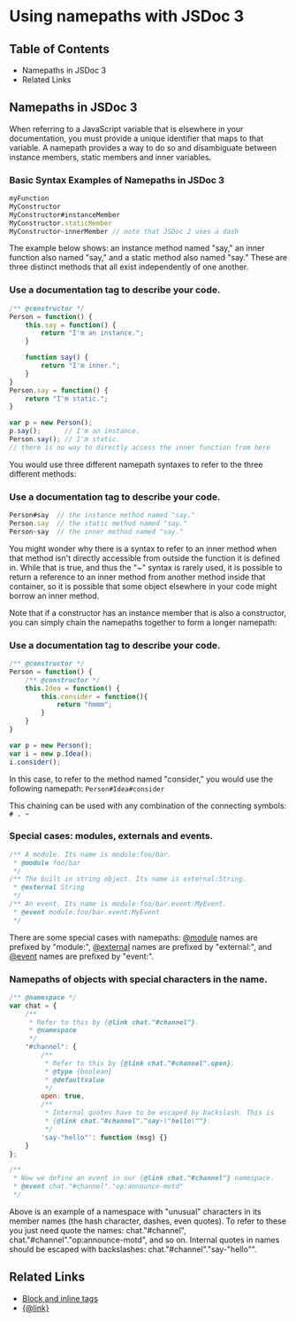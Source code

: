 # Using namepaths with JSDoc 3
## Table of Contents
- Namepaths in JSDoc 3
- Related Links

## Namepaths in JSDoc 3
When referring to a JavaScript variable that is elsewhere in your documentation, you must provide a unique identifier that maps to that variable. A namepath provides a way to do so and disambiguate between instance members, static members and inner variables.

### Basic Syntax Examples of Namepaths in JSDoc 3
```js
myFunction
MyConstructor
MyConstructor#instanceMember
MyConstructor.staticMember
MyConstructor~innerMember // note that JSDoc 2 uses a dash
```
The example below shows: an instance method named "say," an inner function also named "say," and a static method also named "say." These are three distinct methods that all exist independently of one another.

### Use a documentation tag to describe your code.
```js
/** @constructor */
Person = function() {
    this.say = function() {
        return "I'm an instance.";
    }

    function say() {
        return "I'm inner.";
    }
}
Person.say = function() {
    return "I'm static.";
}

var p = new Person();
p.say();      // I'm an instance.
Person.say(); // I'm static.
// there is no way to directly access the inner function from here
```
You would use three different namepath syntaxes to refer to the three different methods:

### Use a documentation tag to describe your code.
```js
Person#say  // the instance method named "say."
Person.say  // the static method named "say."
Person~say  // the inner method named "say."
```
You might wonder why there is a syntax to refer to an inner method when that method isn't directly accessible from outside the function it is defined in. While that is true, and thus the "~" syntax is rarely used, it is possible to return a reference to an inner method from another method inside that container, so it is possible that some object elsewhere in your code might borrow an inner method.

Note that if a constructor has an instance member that is also a constructor, you can simply chain the namepaths together to form a longer namepath:

### Use a documentation tag to describe your code.
```js
/** @constructor */
Person = function() {
    /** @constructor */
    this.Idea = function() {
        this.consider = function(){
            return "hmmm";
        }
    }
}

var p = new Person();
var i = new p.Idea();
i.consider();
```
In this case, to refer to the method named "consider," you would use the following namepath: `Person#Idea#consider`

This chaining can be used with any combination of the connecting symbols: `# . ~`

### Special cases: modules, externals and events.
```js
/** A module. Its name is module:foo/bar.
 * @module foo/bar
 */
/** The built in string object. Its name is external:String.
 * @external String
 */
/** An event. Its name is module:foo/bar.event:MyEvent.
 * @event module:foo/bar.event:MyEvent
 */
```
There are some special cases with namepaths: [@module](/@module) names are prefixed by "module:", [@external](/@external) names are prefixed by "external:", and [@event](/@event) names are prefixed by "event:".

### Namepaths of objects with special characters in the name.
```js
/** @namespace */
var chat = {
    /**
     * Refer to this by {@link chat."#channel"}.
     * @namespace
     */
    "#channel": {
        /**
         * Refer to this by {@link chat."#channel".open}.
         * @type {boolean}
         * @defaultvalue
         */
        open: true,
        /**
         * Internal quotes have to be escaped by backslash. This is
         * {@link chat."#channel"."say-\"hello\""}.
         */
        'say-"hello"': function (msg) {}
    }
};

/**
 * Now we define an event in our {@link chat."#channel"} namespace.
 * @event chat."#channel"."op:announce-motd"
 */
```
Above is an example of a namespace with "unusual" characters in its member names (the hash character, dashes, even quotes). To refer to these you just need quote the names: chat."#channel", chat."#channel"."op:announce-motd", and so on. Internal quotes in names should be escaped with backslashes: chat."#channel"."say-"hello"".

## Related Links
- [Block and inline tags](/block-and-inline-tags)
- [{@link}](/@link)

